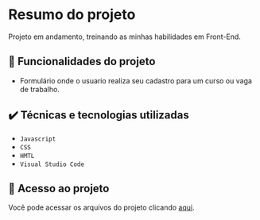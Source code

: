 
# Resumo do projeto
Projeto em andamento, treinando as minhas habilidades em Front-End.

## 🔨 Funcionalidades do projeto

- Formulário onde o usuario realiza seu cadastro para um curso ou vaga de trabalho.

## ✔️ Técnicas e tecnologias utilizadas

- ``Javascript``
- ``CSS``
- ``HMTL``
- ``Visual Studio Code``

## 📁 Acesso ao projeto
Você pode acessar os arquivos do projeto clicando [aqui](https://github.com/MouraYuri93/Cadastro.git).

